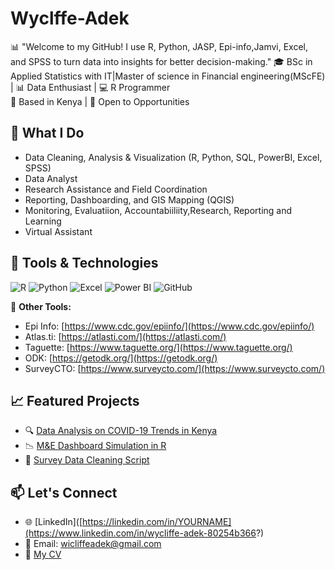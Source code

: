 # Wyclffe-Adek
📊 "Welcome to my GitHub! I use R, Python, JASP, Epi-info,Jamvi, Excel, and SPSS to turn data into insights for better decision-making."
🎓 BSc in Applied Statistics with IT|Master of science in Financial engineering(MScFE) | 📊 Data Enthusiast | 💻 R Programmer  
📍 Based in Kenya | 💼 Open to Opportunities  

## 🚀 What I Do
- Data Cleaning, Analysis & Visualization (R, Python, SQL, PowerBI, Excel, SPSS)
- Data Analyst                 
- Research Assistance and Field Coordination
- Reporting, Dashboarding, and GIS Mapping (QGIS)
- Monitoring, Evaluatiion, Accountabiiliity,Research, Reporting and Learning
- Virtual Assistant 

## 🧰 Tools & Technologies

![R](https://img.shields.io/badge/R-276DC3?style=for-the-badge&logo=r&logoColor=white)
![Python](https://img.shields.io/badge/Python-3776AB?style=for-the-badge&logo=python&logoColor=white)
![Excel](https://img.shields.io/badge/Excel-217346?style=for-the-badge&logo=microsoft-excel&logoColor=white)
![Power BI](https://img.shields.io/badge/PowerBI-F2C811?style=for-the-badge&logo=powerbi&logoColor=black)
![GitHub](https://img.shields.io/badge/GitHub-181717?style=for-the-badge&logo=github&logoColor=white)

🧪 **Other Tools:**
- Epi Info: [https://www.cdc.gov/epiinfo/](https://www.cdc.gov/epiinfo/)
- Atlas.ti: [https://atlasti.com/](https://atlasti.com/)
- Taguette: [https://www.taguette.org/](https://www.taguette.org/)
- ODK: [https://getodk.org/](https://getodk.org/)
- SurveyCTO: [https://www.surveycto.com/](https://www.surveycto.com/)

## 📈 Featured Projects
- 🔍 [Data Analysis on COVID-19 Trends in Kenya](https://github.com/YOUR_USERNAME/COVID-Kenya-Analysis)
- 📉 [M&E Dashboard Simulation in R](https://github.com/YOUR_USERNAME/ME-Dashboard-R)
- 🧪 [Survey Data Cleaning Script](https://github.com/YOUR_USERNAME/survey-data-cleaning)

## 📫 Let's Connect
- 🌐 [LinkedIn]([https://linkedin.com/in/YOURNAME](https://www.linkedin.com/in/wycliffe-adek-80254b366?)
- 📧 Email: wicliffeadek@gmail.com
- 📝 [My CV](https://your-cv-link)


